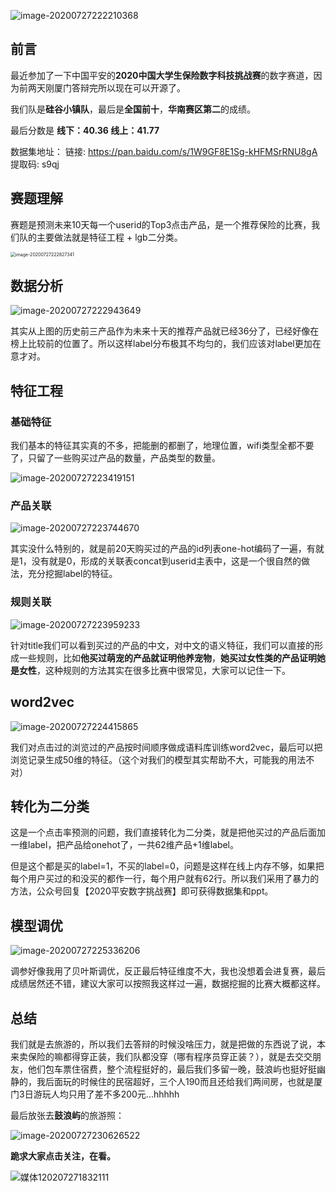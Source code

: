 ![image-20200727222210368](https://cdn.jsdelivr.net/gh/ManWingloeng/pic_store@master//pingan.assets/image-20200727222210368.png)

## 前言

最近参加了一下中国平安的**2020中国大学生保险数字科技挑战赛**的数字赛道，因为前两天刚厦门答辩完所以现在可以开源了。

我们队是**硅谷小镇队**，最后是**全国前十**，**华南赛区第二**的成绩。

最后分数是 **线下：40.36  线上：41.77**

数据集地址：
链接: https://pan.baidu.com/s/1W9GF8E1Sg-kHFMSrRNU8gA 提取码: s9qj


## 赛题理解

赛题是预测未来10天每一个userid的Top3点击产品，是一个推荐保险的比赛，我们队的主要做法就是特征工程 + lgb二分类。

<img src="https://cdn.jsdelivr.net/gh/ManWingloeng/pic_store@master//pingan.assets/image-20200727222827341.png" alt="image-20200727222827341" style="zoom:50%;" />

## 数据分析

![image-20200727222943649](https://cdn.jsdelivr.net/gh/ManWingloeng/pic_store@master//pingan.assets/image-20200727222943649.png)

其实从上图的历史前三产品作为未来十天的推荐产品就已经36分了，已经好像在榜上比较前的位置了。所以这样label分布极其不均匀的，我们应该对label更加在意才对。

## 特征工程

### 基础特征

我们基本的特征其实真的不多，把能删的都删了，地理位置，wifi类型全都不要了，只留了一些购买过产品的数量，产品类型的数量。

![image-20200727223419151](https://cdn.jsdelivr.net/gh/ManWingloeng/pic_store@master//pingan.assets/image-20200727223419151.png)

### 产品关联

![image-20200727223744670](https://cdn.jsdelivr.net/gh/ManWingloeng/pic_store@master//pingan.assets/image-20200727223744670.png)

其实没什么特别的，就是前20天购买过的产品的id列表one-hot编码了一遍，有就是1，没有就是0，形成的关联表concat到userid主表中，这是一个很自然的做法，充分挖掘label的特征。

### 规则关联

![image-20200727223959233](https://cdn.jsdelivr.net/gh/ManWingloeng/pic_store@master//pingan.assets/image-20200727223959233.png)

针对title我们可以看到买过的产品的中文，对中文的语义特征，我们可以直接的形成一些规则，比如**他买过萌宠的产品就证明他养宠物**，**她买过女性类的产品证明她是女性**，这种规则的方法其实在很多比赛中很常见，大家可以记住一下。

## word2vec

![image-20200727224415865](https://cdn.jsdelivr.net/gh/ManWingloeng/pic_store@master//pingan.assets/image-20200727224415865.png)

我们对点击过的浏览过的产品按时间顺序做成语料库训练word2vec，最后可以把浏览记录生成50维的特征。（这个对我们的模型其实帮助不大，可能我的用法不对）



## 转化为二分类

这是一个点击率预测的问题，我们直接转化为二分类，就是把他买过的产品后面加一维label，把产品给onehot了，一共62维产品+1维label。

但是这个都是买的label=1，不买的label=0，问题是这样在线上内存不够，如果把每个用户买过的和没买的都作一行，每个用户就有62行。所以我们采用了暴力的方法，公众号回复【2020平安数字挑战赛】即可获得数据集和ppt。

## 模型调优

![image-20200727225336206](https://cdn.jsdelivr.net/gh/ManWingloeng/pic_store@master//pingan.assets/image-20200727225336206.png)

调参好像我用了贝叶斯调优，反正最后特征维度不大，我也没想着会进复赛，最后成绩居然还不错，建议大家可以按照我这样过一遍，数据挖掘的比赛大概都这样。

## 总结

我们就是去旅游的，所以我们去答辩的时候没啥压力，就是把做的东西说了说，本来卖保险的嘛都得穿正装，我们队都没穿（哪有程序员穿正装？），就是去交交朋友，他们包车票住宿费，整个流程挺好的，最后我们多留一晚，鼓浪屿也挺好挺幽静的，我后面玩的时候住的民宿超好，三个人190而且还给我们两间房，也就是厦门3日游玩人均只用了差不多200元...hhhhh

最后放张去**鼓浪屿**的旅游照：

![image-20200727230626522](https://cdn.jsdelivr.net/gh/ManWingloeng/pic_store@master//pingan.assets/image-20200727230626522.png)

**跪求大家点击关注，在看。**

![媒体120207271832111](https://cdn.jsdelivr.net/gh/ManWingloeng/pic_store@master//pingan.assets/%E5%AA%92%E4%BD%93120207271832111.gif)
